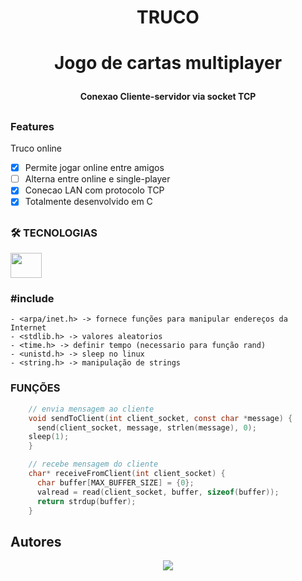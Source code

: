 <h1 align="center">TRUCO<h1>

<p align="center">Jogo de cartas multiplayer<p>

<h4 align="center"> Conexao Cliente-servidor via socket TCP <h4>

##

### Features
<p>Truco online<p>

- [x] Permite jogar online entre amigos
- [ ] Alterna entre online e single-player
- [x] Conecao LAN com protocolo TCP
- [x] Totalmente desenvolvido em C

##

### 🛠️ TECNOLOGIAS

 <img height="40" width="50" src="https://cdn.jsdelivr.net/gh/devicons/devicon/icons/c/c-original.svg" />
 <h3>#include </h3>

    - <arpa/inet.h> -> fornece funções para manipular endereços da Internet
    - <stdlib.h> -> valores aleatorios
    - <time.h> -> definir tempo (necessario para função rand)
    - <unistd.h> -> sleep no linux
    - <string.h> -> manipulação de strings
 
 <h3>FUNÇÕES</h3>
 
```c
    // envia mensagem ao cliente
    void sendToClient(int client_socket, const char *message) {
      send(client_socket, message, strlen(message), 0);
    sleep(1);
    }

    // recebe mensagem do cliente
    char* receiveFromClient(int client_socket) {
      char buffer[MAX_BUFFER_SIZE] = {0};
      valread = read(client_socket, buffer, sizeof(buffer));
      return strdup(buffer);
    }
```

## Autores
<div align="center">
  <a align="center" href="https://github.com/vkakarott/TRUCO/graphs/contributors">
  <img src="https://contrib.rocks/image?repo=vkakarott/TRUCO" />
  </a>
</div>
